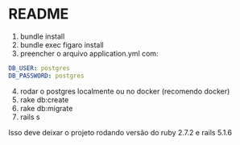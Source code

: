 # README

1. bundle install
2. bundle exec figaro install
3. preencher o arquivo application.yml com:

``` yml
DB_USER: postgres
DB_PASSWORD: postgres
```

4. rodar o postgres localmente ou no docker (recomendo docker)
5. rake db:create
6. rake db:migrate
7. rails s

Isso deve deixar o projeto rodando
versão do ruby 2.7.2 e rails 5.1.6